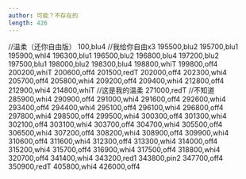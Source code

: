 ```yaml
---
author: 可能？不存在的
length: 426
---
```

//温柔（还你自由版）
100,blu4
//我给你自由x3
195500,blu2
195700,blu1
195900,whI4
196300,blu1
196500,blu2
196800,blu4
197200,blu2
197500,blu1
198000,blu2
198300,blu4
198800,whiT
199800,off4
200200,whiT
200600,off4
201500,redT
202000,off4
202300,whi4
205700,off4
205800,whi4
209200,off4
209400,whi4
212800,off4
212900,whi4
214800,whiT
//这是我的温柔
271000,redT
//不知道
285900,whi4
290900,off4
291000,whi4
291600,off4
292600,whi4
293400,off4
294400,whi4
295100,off4
296100,whi4
296800,off4
297800,whi4
298500,off4
299500,whi4
300300,off4
301300,whi4
302100,off4
303100,whi4
303700,off4
304700,whi4
305500,off4
306500,whi4
307200,off4
308200,whi4
308900,off4
309900,whi4
310600,off4
311600,whi4
312300,off4
313300,whi4
314000,off4
315200,whi4
315700,off4
316900,whi4
317500,off4
318800,whi4
320700,off4
341400,whi4
343200,red1
343800,pin2
347700,off4
350900,redT
405800,whi4
426000,off4